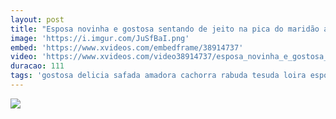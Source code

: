```yaml
---
layout: post
title: "Esposa novinha e gostosa sentando de jeito na pica do maridão apos usar o Libid Gel #EsposaFeliz"
image: 'https://i.imgur.com/JuSfBaI.png'
embed: 'https://www.xvideos.com/embedframe/38914737'
video: 'https://www.xvideos.com/video38914737/esposa_novinha_e_gostosa_sentando_de_jeito_na_pica_do_maridao_apos_usar_o_libid_gel_esposafeliz_-_link_do_site_oficial_aqui_http_bit.ly_libid-gel-oficial10'
duracao: 111
tags: 'gostosa delicia safada amadora cachorra rabuda tesuda loira esposa namorada gozando namorado novinha marido sentando esposo pau-grande whatsapp pica-grande libid-gel'
---
```

<a href="{{ page.url | prepend: site.baseurl | prepend: site.url }}"><img src="{{ page.image | prepend: site.baseurl | prepend: site.url }}" /></a>
